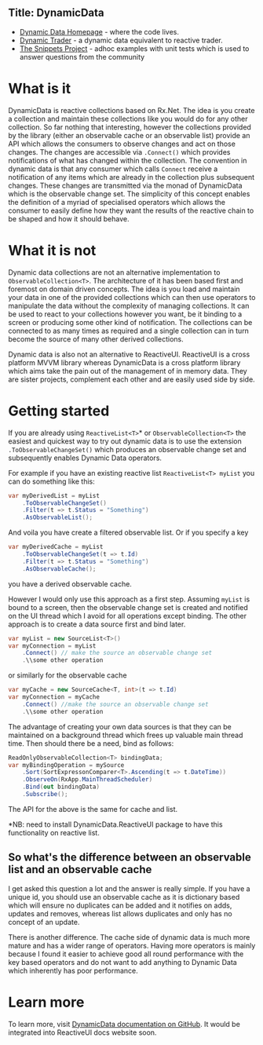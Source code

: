 Title: DynamicData
---

 - [Dynamic Data Homepage](https://github.com/RolandPheasant/DynamicData) - where the code lives.
 - [Dynamic Trader](https://github.com/RolandPheasant/DynamicData) - a dynamic data equivalent to reactive trader.
 - [The Snippets Project](https://github.com/RolandPheasant/DynamicData.Snippets) - adhoc examples with unit tests which is used to answer questions from the community

# What is it

DynamicData is reactive collections based on Rx.Net.  The idea is you create a collection and maintain these collections like you would do for any other collection. So far nothing that interesting, however the collections provided by the library (either an observable cache or an observable list) provide an API which allows the consumers to observe changes and act on those changes. The changes are accessible via  `.Connect()`  which provides notifications of what has changed within the collection. The convention in dynamic data is that any consumer which calls `Connect` receive a notification of any items which are already in the collection plus subsequent changes. These changes are transmitted via the monad of DynamicData which is the observable change set.  The simplicity of this concept enables the definition of a myriad of specialised operators which allows the consumer to easily define how they want the results of the reactive chain to be shaped and how it should behave.

# What it is not

Dynamic data collections are not an alternative implementation to `ObservableCollection<T>`. The architecture of it has been based first and foremost on domain driven concepts. The idea is you load and maintain your data in one of the provided collections which can then use operators to manipulate the data without the complexity of managing collections. It can be used to react to your collections however you want, be it binding to a screen or producing some other kind of notification. The collections can be connected to as many times as required and a single collection can in turn become the source of many other derived collections.
  
Dynamic data is also not an alternative to ReactiveUI. ReactiveUI is a cross platform MVVM library whereas DynamicData is a cross platform library which aims take the pain out of the management of in memory data. They are sister projects, complement each other and are easily used side by side.

# Getting started

If you are already using `ReactiveList<T>`* or `ObservableCollection<T>` the easiest and quickest way to try out dynamic data is to use the extension `.ToObservableChangeSet()`  which produces an observable change set and subsequently enables Dynamic Data operators.

For example if you have an existing reactive list `ReactiveList<T> myList` you can do something like this:

```cs
var myDerivedList = myList
    .ToObservableChangeSet()
	.Filter(t => t.Status = "Something")
	.AsObservableList();
```

And voila you have create a filtered observable list. Or if you specify a key 

```cs
var myDerivedCache = myList
    .ToObservableChangeSet(t => t.Id)
	.Filter(t => t.Status = "Something")
	.AsObservableCache();
```

you have a derived observable cache.

However I would only use this approach as a first step. Assuming `myList` is bound to a screen, then the observable change set is created and notified on the UI thread which I avoid for all operations except binding.  The other approach is to create a data source first and bind later.

```cs
var myList = new SourceList<T>() 
var myConnection = myList
    .Connect() // make the source an observable change set
	.\\some other operation
```

or similarly for the observable cache 

```cs
var myCache = new SourceCache<T, int>(t => t.Id) 
var myConnection = myCache
    .Connect() //make the source an observable change set
	.\\some other operation
```

The advantage of creating your own data sources is that they can be maintained on a background thread which frees up valuable main thread time. Then should there be a need, bind as follows:

```cs
ReadOnlyObservableCollection<T> bindingData;
var myBindingOperation = mySource
    .Sort(SortExpressonComparer<T>.Ascending(t => t.DateTime))
    .ObserveOn(RxApp.MainThreadScheduler)
    .Bind(out bindingData)
    .Subscribe(); 
```
The API for the above is the same for cache and list.

*NB: need to install DynamicData.ReactiveUI package to have this functionality on reactive list.

## So what's the difference between an observable list and an observable cache

I get asked this question a lot and the answer is really simple.  If you have a unique id, you should use an observable cache as it is dictionary based which will ensure no duplicates can be added and it notifies on adds, updates and removes, whereas list allows duplicates and only has no concept of an update.

There is another difference. The cache side of dynamic data is much more mature and has a wider range of operators. Having more operators is mainly because I found it easier to achieve good all round performance with the key based operators and do not want to add anything to Dynamic Data which inherently has poor performance.

# Learn more

To learn more, visit <a href="https://github.com/RolandPheasant/DynamicData/wiki">DynamicData documentation on GitHub</a>. It would be integrated into ReactiveUI docs website soon. 